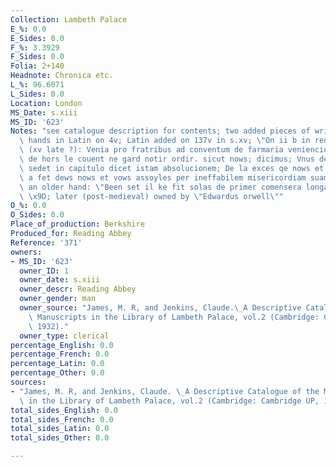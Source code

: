 ```yaml
---
Collection: Lambeth Palace
E_%: 0.0
E_Sides: 0.0
F_%: 3.3929
F_Sides: 0.0
Folia: 2+140
Headnote: Chronica etc.
L_%: 96.6071
L_Sides: 0.0
Location: London
MS_Date: s.xiii
MS_ID: '623'
Notes: "see catalogue description for contents; two added pieces of writing in two\
  \ hands in Latin on 4v; Latin added on 137v in s.xv; \"On ii b in red and black\
  \ (xv late ?): Venia pro fratribus ad conventum de farmaria veniencium; Nows ten\
  \ de hors le couent ne gard notir ordir. sicut nows; dicimus; Vnus de ordine qui\
  \ sedet in capitulo dicet istam absolucionem; De la exces qe nows et vows haves\
  \ a fet dews nows et vows assoyles per ineffabilem misericordiam suam.; Below, in\
  \ an older hand: \"Been set il ke fit solas de primer comensera longament e tendera\"\
  \ \x9D; later (post-medieval) owned by \"Edwardus orwell\""
O_%: 0.0
O_Sides: 0.0
Place_of_production: Berkshire
Produced_for: Reading Abbey
Reference: '371'
owners:
- MS_ID: '623'
  owner_ID: 1
  owner_date: s.xiii
  owner_descr: Reading Abbey
  owner_gender: man
  owner_source: "James, M. R, and Jenkins, Claude.\_A Descriptive Catalogue of the\
    \ Manuscripts in the Library of Lambeth Palace, vol.2 (Cambridge: Cambridge UP,\
    \ 1932)."
  owner_type: clerical
percentage_English: 0.0
percentage_French: 0.0
percentage_Latin: 0.0
percentage_Other: 0.0
sources:
- "James, M. R, and Jenkins, Claude. \_A Descriptive Catalogue of the Manuscripts\
  \ in the Library of Lambeth Palace, vol.2 (Cambridge: Cambridge UP, 1932)."
total_sides_English: 0.0
total_sides_French: 0.0
total_sides_Latin: 0.0
total_sides_Other: 0.0

---
```

